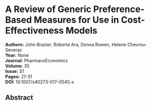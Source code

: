 # A Review of Generic Preference-Based Measures for Use in Cost-Effectiveness Models

**Authors:** John Brazier, Roberta Ara, Donna Rowen, Helene Chevrou-Severac  
**Year:** None  
**Journal:** PharmacoEconomics  
**Volume:** 35  
**Issue:** S1  
**Pages:** 21-31  
**DOI:** 10.1007/s40273-017-0545-x  

## Abstract


